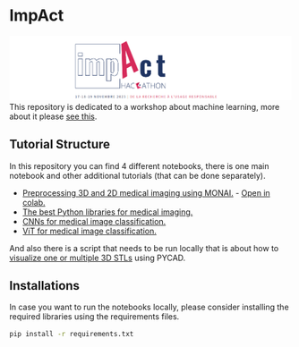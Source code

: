 # ImpAct
![impact](assets/impact.png)
This repository is dedicated to a workshop about machine learning, more about it please [see this](https://le-click.be/impact/).

## Tutorial Structure
In this repository you can find 4 different notebooks, there is one main notebook and other additional tutorials (that can be done separately).
- [Preprocessing 3D and 2D medical imaging using MONAI.](preprocessing_methods.ipynb) - [Open in colab.](https://colab.research.google.com/drive/1FwoqCg5-Wwut0ln7BqELkxGP_nFw0JrL?usp=sharing)
- [The best Python libraries for medical imaging.](special_libraries.ipynb)
- [CNNs for medical image classification.](CNN_Medical_Imaging.ipynb)
- [ViT for medical image classification.](ViT_Medical_Imaging.ipynb)

And also there is a script that needs to be run locally that is about how to [visualize one or multiple 3D STLs](pycad_example.py) using PYCAD.

## Installations
In case you want to run the notebooks locally, please consider installing the required libraries using the requirements files.
```bash
pip install -r requirements.txt
```